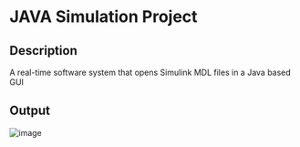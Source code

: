 # JAVA Simulation Project
## Description
A real-time software system that opens Simulink MDL files in a Java based GUI

## Output
![image](https://github.com/MohanadKhh/JAVA_Simulation_Project/assets/132143243/6db9145b-f42f-46e4-b021-4f6d0e2147b2)

